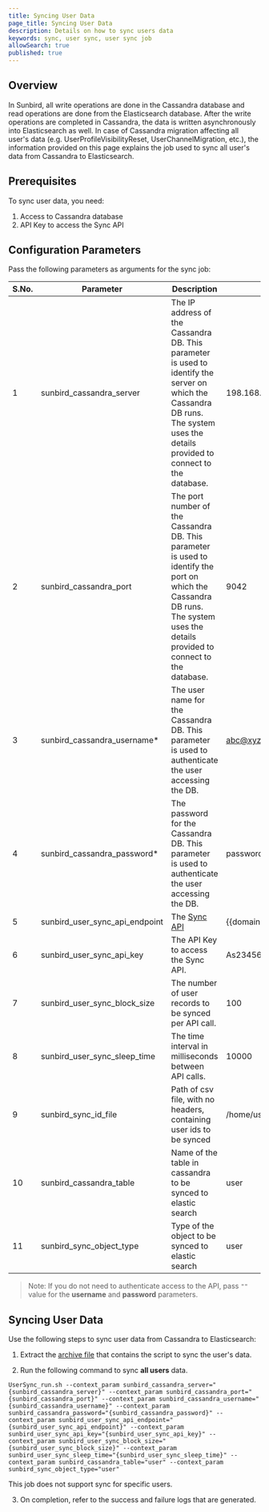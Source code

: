 ```yaml
---
title: Syncing User Data
page_title: Syncing User Data
description: Details on how to sync users data
keywords: sync, user sync, user sync job 
allowSearch: true
published: true
---
```


## Overview

In Sunbird, all write operations are done in the Cassandra database and read operations are done from the Elasticsearch database. After the write operations are completed in Cassandra, the data is written asynchronously into Elasticsearch as well.
In case of Cassandra migration affecting all user's data (e.g. UserProfileVisibilityReset, UserChannelMigration, etc.), the information provided on this page explains the job used to sync all user's data from Cassandra to Elasticsearch.

## Prerequisites

To sync user data, you need:

1. Access to Cassandra database
2. API Key to access the Sync API

## Configuration Parameters

Pass the following parameters as arguments for the sync job:

 S.No. | Parameter | Description | Example 
-------|-----------|-------------|---------
1 | sunbird_cassandra_server | The IP address of the Cassandra DB. This parameter is used to identify the server on which the Cassandra DB runs. The system uses the details provided to connect to the database.| 198.168.1.1
2 | sunbird_cassandra_port | The port number of the Cassandra DB. This parameter is used to identify the port on which the Cassandra DB runs.  The system uses the details provided to connect to the database.| 9042 
3 | sunbird_cassandra_username* | The user name for the Cassandra DB. This parameter is used to authenticate the user accessing the DB. | abc@xyz.com 
4 | sunbird_cassandra_password* | The password for the Cassandra DB. This parameter is used to authenticate the user accessing the DB.| password 
5 | sunbird_user_sync_api_endpoint  | The [Sync API](http://docs.sunbird.org/latest/apis/datasyncapi/#tag/Data-Sync-API(s)) | {{domain}}/api/data/v1/index/sync 
6 | sunbird_user_sync_api_key | The API Key to access the Sync API. | As23456789zws34567w234 
7 | sunbird_user_sync_block_size | The number of user records to be synced per API call. | 100 
8 | sunbird_user_sync_sleep_time | The time interval in milliseconds between API calls. | 10000
9 | sunbird_sync_id_file | Path of csv file, with no headers, containing user ids to be synced | /home/userIds.csv
10| sunbird_cassandra_table | Name of the table in cassandra to be synced to elastic search | user
11| sunbird_sync_object_type | Type of the object to be synced to elastic search | user

> Note: If you do not need to authenticate access to the API, pass `""` value for the **username** and **password** parameters.

## Syncing User Data

Use the following steps to sync user data from Cassandra to Elasticsearch:

1. Extract the [archive file](https://github.com/project-sunbird/sunbird-utils/tree/master/cassandra-migration-etl/common/UserSyncBin.zip) that contains the script to sync the user's data.

2. Run the following command to sync **all users** data.

````
UserSync_run.sh --context_param sunbird_cassandra_server="{sunbird_cassandra_server}" --context_param sunbird_cassandra_port="{sunbird_cassandra_port}" --context_param sunbird_cassandra_username="{sunbird_cassandra_username}" --context_param sunbird_cassandra_password="{sunbird_cassandra_password}" --context_param sunbird_user_sync_api_endpoint="{sunbird_user_sync_api_endpoint}" --context_param sunbird_user_sync_api_key="{sunbird_user_sync_api_key}" --context_param sunbird_user_sync_block_size="{sunbird_user_sync_block_size}" --context_param sunbird_user_sync_sleep_time="{sunbird_user_sync_sleep_time}" --context_param sunbird_cassandra_table="user" --context_param sunbird_sync_object_type="user"
````
This job does not support sync for specific users.

3. On completion, refer to the success and failure logs that are generated. 

